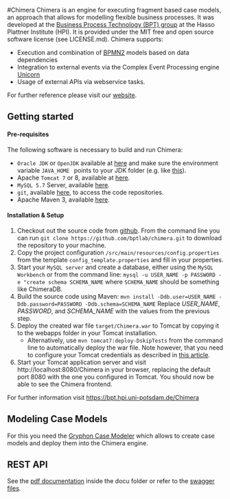 
#Chimera
Chimera is an engine for executing fragment based case models, an approach that allows for modelling flexible business processes. It was developed at the [Business Process Technology (BPT) group](http://bpt.hpi.uni-potsdam.de/Public/) at the Hasso Plattner Institute (HPI). It is provided under the MIT free and open source software license (see LICENSE.md). Chimera supports:

* Execution and combination of [BPMN2](http://www.omg.org/spec/BPMN/2.0/) models based on data dependencies
* Integration to external events via the Complex Event Processing engine [Unicorn](https://bpt.hpi.uni-potsdam.de/UNICORN)
* Usage of external APIs via webservice tasks.

For further reference please visit our [website](https://bpt.hpi.uni-potsdam.de/Chimera/WebHome).

## Getting started

#### Pre-requisites
The following software is necessary to build and run Chimera:

   * `Oracle JDK`  or `OpenJDK` available at  [here](http://www.oracle.com/technetwork/java/javase/downloads/jdk8-downloads-2133151.html) and make sure the environment variable `JAVA_HOME ` points to your JDK folder (e.g. like [this](http://www.wikihow.com/Set-Java-Home)).
   * Apache `Tomcat 7` or 8, available at [here](https://tomcat.apache.org/download-70.cgi).
   * `MySQL 5.7` Server, available [here](http://dev.mysql.com/downloads/mysql/).
   * `git`, available  [here](https://git-scm.com/downloads), to access the code repositories.
   * Apache Maven 3, available [here](http://maven.apache.org/install.html).

#### Installation & Setup

   1. Checkout out the source code from [github](http://github.com/bptlab/chimera). From the command line you can run `git clone https://github.com/bptlab/chimera.git` to download the repository to your machine.
   1. Copy the project configuration `/src/main/resources/config.properties` from the template `config_template.properties` and fill in your properties.
   1. Start your `MySQL server` and create a database, either using the `MySQL Workbench` or from the command line: `mysql -u USER_NAME -p PASSWORD -e "create schema SCHEMA_NAME` where `SCHEMA_NAME` should be something like ChimeraDB.
   1. Build the source code using Maven: `mvn install -Ddb.user=USER_NAME -Ddb.password=PASSWORD -Ddb.schema=SCHEMA_NAME` Replace *USER_NAME*, *PASSWORD*, and *SCHEMA_NAME* with the values from the previous step.
   1. Deploy the created war file `target/Chimera.war` to Tomcat by copying it to the webapps folder in your Tomcat installation.
      * Alternatively, use `mvn tomcat7:deploy-DskipTests` from the command line to automatically deploy the war file. Note however, that you need to configure your Tomcat credentials as described in [this article](http://www.mkyong.com/maven/how-to-deploy-maven-based-war-file-to-tomcat/).
   1. Start your Tomcat application server and visit http://localhost:8080/Chimera in your browser, replacing the default port 8080 with the one you configured in Tomcat. You should now be able to see the Chimera frontend.

For further information visit https://bpt.hpi.uni-potsdam.de/Chimera

## Modeling Case Models

For this you need the [Gryphon Case Modeler](https://github.com/bptlab/gryphon) which allows to create case models and deploy them into the Chimera engine.

## REST API

See the [pdf documentation](https://github.com/bptlab/chimera/raw/dev/docu/rest/JEngine_REST_Specs.pdf) inside the docu folder or refer to the [swagger files](https://github.com/bptlab/chimera/raw/dev/docu/rest/swagger.json).
